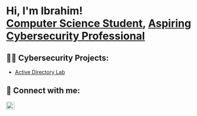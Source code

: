 <h1>Hi, I'm Ibrahim! <br/><a href="https://github.com/ikassem-cyber/ikassem-cyber">Computer Science Student</a>, <a href="https://www.linkedin.com/in/ibrahimkassem196/">Aspiring Cybersecurity Professional</a>

<h2>👨‍💻 Cybersecurity Projects:</h2>

- [Active Directory Lab](https://github.com/joshmadakor1/Algorithms-Practice)



<h2> 🤳 Connect with me:</h2>



[<img align="left" alt="JoshMadakor | LinkedIn" width="22px" src="https://cdn.jsdelivr.net/npm/simple-icons@v3/icons/linkedin.svg" />][linkedin]


[linkedin]: https://www.linkedin.com/in/ibrahimkassem196
